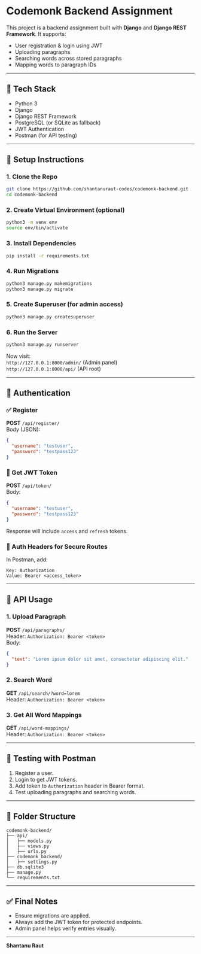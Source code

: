 # Codemonk Backend Assignment

This project is a backend assignment built with **Django** and **Django REST Framework**. It supports:
- User registration & login using JWT
- Uploading paragraphs
- Searching words across stored paragraphs
- Mapping words to paragraph IDs

---

## 🚀 Tech Stack

- Python 3
- Django
- Django REST Framework
- PostgreSQL (or SQLite as fallback)
- JWT Authentication
- Postman (for API testing)

---

## 🔧 Setup Instructions

### 1. Clone the Repo

```bash
git clone https://github.com/shantanuraut-codes/codemonk-backend.git
cd codemonk-backend
```

### 2. Create Virtual Environment (optional)

```bash
python3 -m venv env
source env/bin/activate
```

### 3. Install Dependencies

```bash
pip install -r requirements.txt
```

### 4. Run Migrations

```bash
python3 manage.py makemigrations
python3 manage.py migrate
```

### 5. Create Superuser (for admin access)

```bash
python3 manage.py createsuperuser
```

### 6. Run the Server

```bash
python3 manage.py runserver
```

Now visit:  
`http://127.0.0.1:8000/admin/` (Admin panel)  
`http://127.0.0.1:8000/api/` (API root)

---

## 🔐 Authentication

### ✅ Register

**POST** `/api/register/`  
Body (JSON):

```json
{
  "username": "testuser",
  "password": "testpass123"
}
```

### 🔑 Get JWT Token

**POST** `/api/token/`  
Body:

```json
{
  "username": "testuser",
  "password": "testpass123"
}
```

Response will include `access` and `refresh` tokens.

### 🛂 Auth Headers for Secure Routes

In Postman, add:

```
Key: Authorization
Value: Bearer <access_token>
```

---

## 📄 API Usage

### 1. Upload Paragraph

**POST** `/api/paragraphs/`  
Header: `Authorization: Bearer <token>`  
Body:

```json
{
  "text": "Lorem ipsum dolor sit amet, consectetur adipiscing elit."
}
```

### 2. Search Word

**GET** `/api/search/?word=lorem`  
Header: `Authorization: Bearer <token>`

### 3. Get All Word Mappings

**GET** `/api/word-mappings/`  
Header: `Authorization: Bearer <token>`

---

## 🧪 Testing with Postman

1. Register a user.
2. Login to get JWT tokens.
3. Add token to `Authorization` header in Bearer format.
4. Test uploading paragraphs and searching words.

---

## 📂 Folder Structure

```
codemonk-backend/
├── api/
│   ├── models.py
│   ├── views.py
│   ├── urls.py
├── codemonk_backend/
│   ├── settings.py
├── db.sqlite3
├── manage.py
└── requirements.txt
```

---

## ✅ Final Notes

- Ensure migrations are applied.
- Always add the JWT token for protected endpoints.
- Admin panel helps verify entries visually.

---

**Shantanu Raut**  


